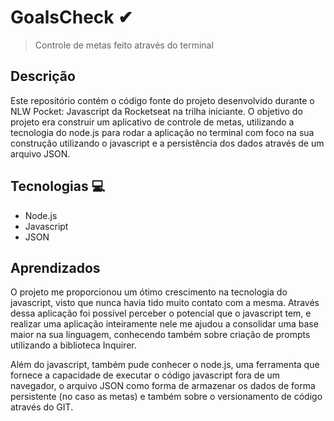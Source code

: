 # GoalsCheck ✔

> Controle de metas feito através do terminal

## Descrição

Este repositório contém o código fonte do projeto desenvolvido durante o NLW Pocket: Javascript da Rocketseat na trilha
iniciante. O objetivo do projeto era construir um aplicativo de controle de metas, utilizando a tecnologia do node.js
para rodar a aplicação no terminal com foco na sua construção utilizando o javascript e a persistência dos dados através
de um arquivo JSON.

## Tecnologias 💻

- Node.js
- Javascript
- JSON

## Aprendizados

O projeto me proporcionou um ótimo crescimento na tecnologia do javascript, visto que nunca havia tido muito contato com
a mesma. Através dessa aplicação foi possível perceber o potencial que o javascript tem, e realizar uma aplicação 
inteiramente nele me ajudou a consolidar uma base maior na sua linguagem, conhecendo também sobre criação de prompts utilizando a biblioteca Inquirer.

Além do javascript, também pude conhecer o node.js, uma ferramenta que fornece a capacidade de executar o código
javascript fora de um navegador, o arquivo JSON como forma de armazenar os dados de forma persistente (no caso as metas)
e também sobre o versionamento de código através do GIT.
